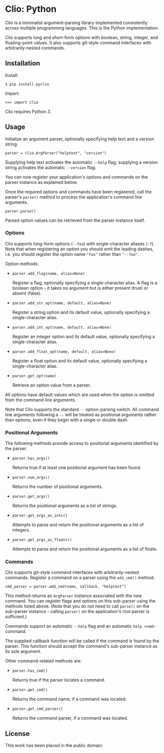
# Clio: Python

Clio is a minimalist argument-parsing library implemented consistently across multiple programming languages. This is the Python implementation.

Clio supports long and short-form options with boolean, string, integer, and floating-point values. It also supports git-style command interfaces with arbitrarily-nested commands.


## Installation

Install:

    $ pip install pyclio

Import:

    >>> import clio

Clio requires Python 3.


## Usage

Initialize an argument parser, optionally specifying help text and a version
string:

    parser = clio.ArgParser("helptext", "version")

Supplying help text activates the automatic `--help` flag; supplying a version string activates the automatic `--version` flag.

You can now register your application's options and commands on the parser instance as explained below.

Once the required options and commands have been registered, call the parser's `parse()` method to process the application's command line arguments.

    parser.parse()

Parsed option values can be retrieved from the parser instance itself.


### Options

Clio supports long-form options (`--foo`) with single-character aliases (`-f`). Note that when registering an option you should omit the leading dashes, i.e. you should register the option name `"foo"` rather than `"--foo"`.

Option methods:

*   `parser.add_flag(name, alias=None)`

    Register a flag, optionally specifying a single-character alias. A flag is a boolean option - it takes no argument but is either present (true) or absent (false).

*   `parser.add_str_opt(name, default, alias=None)`

    Register a string option and its default value, optionally specifying a
    single-character alias.

*   `parser.add_int_opt(name, default, alias=None)`

    Register an integer option and its default value, optionally specifying a
    single-character alias.

*   `parser.add_float_opt(name, default, alias=None)`

    Register a float option and its default value, optionally specifying a
    single-character alias.

*   `parser.get_opt(name)`

    Retrieve an option value from a parser.

All options have default values which are used when the option is omitted from the command line arguments.

Note that Clio supports the standard `--` option-parsing switch. All command line arguments following a `--` will be treated as positional arguments rather than options, even if they begin with a single or double dash.


### Positional Arguments

The following methods provide access to positional arguments identified by the parser:

*   `parser.has_args()`

    Returns true if at least one positional argument has been found.

*   `parser.num_args()`

    Returns the number of positional arguments.

*   `parser.get_args()`

    Returns the positional arguments as a list of strings.

*   `parser.get_args_as_ints()`

    Attempts to parse and return the positional arguments as a list of integers.

*   `parser.get_args_as_floats()`

    Attempts to parse and return the positional arguments as a list of floats.


### Commands

Clio supports git-style command interfaces with arbitrarily-nested commands. Register a command on a parser using the `add_cmd()` method:

    cmd_parser = parser.add_cmd(name, callback, "helptext")

This method returns an `ArgParser` instance associated with the new command. You can register flags and options on this sub-parser using the methods listed above. (Note that you do not need to call `parse()` on the sub-parser instance - calling `parse()` on the application's root parser is sufficient.)

Commands support an automatic `--help` flag and an automatic `help <cmd>` command.

The supplied callback function will be called if the command is found by the parser. This function should accept the command's sub-parser instance as its sole argument.

Other command-related methods are:

*   `parser.has_cmd()`

    Returns true if the parser locates a command.

*   `parser.get_cmd()`

    Returns the command name, if a command was located.

*   `parser.get_cmd_parser()`

    Returns the command parser, if a command was located.


## License

This work has been placed in the public domain.
